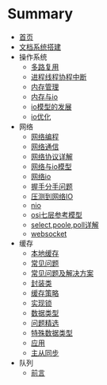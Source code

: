 # Summary

* [首页](README.md)
*  [文档系统搭建](文档系统搭建.md) 
* 操作系统
  *  [多路复用](操作系统/多路复用.md) 
  *   [进程线程协程中断](操作系统/进程线程协程中断.md) 
  *   [内存管理](操作系统/内存管理.md) 
  *   [内存与io](操作系统/内存与io.md) 
  *   [io模型的发展](操作系统/io模型的发展.md) 
  *   [io优化](操作系统/io优化.md) 
* 网络
  *  [网络编程](网络/网络编程.md) 
  *  [网络通信](网络/网络通信.md) 
  *  [网络协议详解](网络/网络协议详解.md) 
  *  [网络与io模型](网络/网络与io模型.md) 
  *  [网络io](网络/网络io.md) 
  *  [握手分手问题](网络/握手分手问题.md) 
  *  [压测到网络IO](网络/压测到网络IO.md) 
  *  [nio](网络/nio.md) 
  *  [osi七层参考模型](网络/osi七层参考模型.md) 
  *  [select,poole,poll详解](网络/select,poole,poll详解.md) 
  *  [websocket](网络/websocket.md) 
* 缓存
  *  [本地缓存](缓存/本地缓存.md) 
  *  [常见问题](缓存/常见问题.md) 
  *  [常见问题及解决方案](缓存/常见问题及解决方案.md) 
  *  [封装类](缓存/封装类.md)  
  *  [缓存策略](缓存/缓存策略.md) 
  *  [实现锁](缓存/实现锁.md) 
  *  [数据类型](缓存/数据类型.md) 
  *  [问题精选](缓存/问题精选.md) 
  *  [特殊数据类型](缓存/特殊数据类型.md) 
  *  [应用](缓存/应用.md) 
  *  [主从同步](缓存/主从同步.md) 
* 队列
  * [前言](队列/README.md) 

